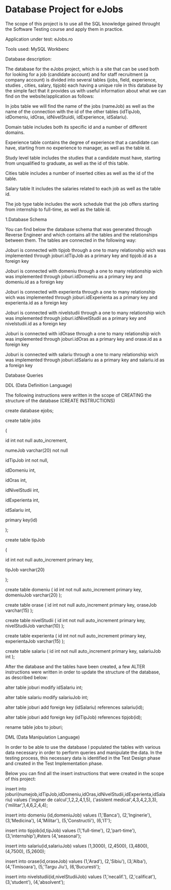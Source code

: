 # Database Project for eJobs

The scope of this project is to use all the SQL knowledge gained throught the Software Testing course and apply them in practice.

Application under test: eJobs.ro

Tools used: MySQL Workbenc

Database description: 

The database for the eJobs project, which is a site that can be used both for looking for a job (candidate account) and for staff recruitment (a company account) is divided into several tables (jobs, field, experience, studies , cities, salary, tipjob) each having a unique role in this database by the simple fact that it provides us with useful information about what we can find on the website/application as follows:

In jobs table we will find the name of the jobs (nameJob) as well as the name of the connection with the id of the other tables (idTipJob, idDomeniu, idOras, idNivelStuidii, idExperience, idSalariu).

Domain table includes both its specific id and a number of different domains.

Experience table contains the degree of experience that a candidate can have, starting from no experience to manager, as well as the table id.

Study level table includes the studies that a candidate must have, starting from unqualified to graduate, as well as the id of this table.

Cities table includes a number of inserted cities as well as the id of the table.

Salary table It includes the salaries related to each job as well as the table id.

The job type table includes the work schedule that the job offers starting from internship to full-time, as well as the table id.


1.Database Schema

You can find below the database schema that was generated through Reverse Engineer and which contains all the tables and the relationships between them.
The tables are connected in the following way:

Joburi is connected with tipjob through a one to many relationship wich was implemented through joburi.idTipJob as a primary key and tipjob.id as a foreign key

Joburi is connected with domeniu through a one to many relationship wich was implemented through joburi.idDomeniu as a primary key and domeniu.id as a foreign key

Joburi is connected with experienta through a one to many relationship wich was implemented through joburi.idExperienta as a primary key and experienta.id as a foreign key

Joburi is connected with nivelstudii through a one to many relationship wich was implemented through joburi.idNivelStudii as a primary key and nivelstudii.id as a foreign key

Joburi is connected with idOrase through a one to many relationship wich was implemented through joburi.idOras as a primary key and orase.id as a foreign key

Joburi is connected with salariu through a one to many relationship wich was implemented through joburi.idSalariu as a primary key and salariu.id as a foreign key


Database Queries

DDL (Data Definition Language)

The following instructions were written in the scope of CREATING the structure of the database (CREATE INSTRUCTIONS)

create database ejobs;

create table jobs

(

id int not null auto_increment,

numeJob varchar(20) not null

idTipJob int not null,

idDomeniu int,

idOras int,

idNivelStudii int,

idExperienta int,

idSalariu int,

primary key(id)

);

create table tipJob

(

id int not null auto_increment primary key,

tipJob varchar(20)

);

create table domeniu
(
id int not null auto_increment primary key,
domeniuJob varchar(20)
);

create table orase
(
id int not null auto_increment primary key,
oraseJob varchar(15)
);

create table nivelStudii
(
id int not null auto_increment primary key,
nivelStudiiJob varchar(10)
);

create table experienta
(
id int not null auto_increment primary key,
experientaJob varchar(15)
);

create table salariu
(
id int not null auto_increment primary key,
salariuJob int
);

After the database and the tables have been created, a few ALTER instructions were written in order to update the structure of the database, as described below:

alter table joburi
modify idSalariu int;

alter table salariu
modify salariuJob int;

alter table joburi
add foreign key (idSalariu) references salariu(id); 

alter table joburi
add foreign key (idTipJob) references tipjob(id);

rename table jobs to joburi;

DML (Data Manipulation Language)

In order to be able to use the database I populated the tables with various data necessary in order to perform queries and manipulate the data. In the testing process, this necessary data is identified in the Test Design phase and created in the Test Implementation phase.

Below you can find all the insert instructions that were created in the scope of this project:

insert into joburi(numejob,idTipJob,idDomeniu,idOras,idNivelStudii,idExperienta,idSalariu) values
('inginer de calcul',1,2,2,4,1,5),
('asistent medical',4,3,4,2,3,3),
('militar',1,4,6,2,4,4);

insert into domeniu (id,domeniuJob) values
(1,'Banca'),
(2,'Inginerie'),
(3,'Medicina'),
(4,'Militar'),
(5,'Constructii'),
(6,'IT');

insert into tipjob(id,tipJob) values
(1,'full-time'),
(2,'part-time'),
(3,'internship'),#sters
(4,'seasonal');

insert into salariu(id,salariuJob) values
(1,3000),
(2,4500),
(3,4800),
(4,7500),
(5,2600);

insert into orase(id,oraseJob) values
(1,'Arad'),
(2,'Sibiu'),
(3,'Alba'),
(4,'Timisoara'),
(5,'Targu Jiu'),
(6,'Bucuresti');

insert into nivelstudii(id,nivelStudiiJob) values
(1,'necalif.'),
(2,'calificat'),
(3,'student'),
(4,'absolvent');
